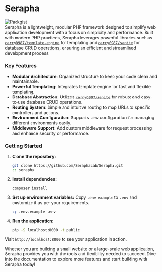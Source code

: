 # Serapha
[![Packgist](https://img.shields.io/packagist/v/serapha/framework.svg?style=flat-square&label=core)](https://packagist.org/packages/serapha/framework)  
Serapha is a lightweight, modular PHP framework designed to simplify web application development with a focus on simplicity and performance. Built with modern PHP practices, Serapha leverages powerful libraries such as [`carry0987/template-engine`](https://github.com/carry0987/TemplateEngine) for templating and [`carry0987/sanite`](https://github.com/carry0987/Sanite) for database CRUD operations, ensuring an efficient and streamlined development process.

### Key Features

- **Modular Architecture**: Organized structure to keep your code clean and maintainable.
- **Powerful Templating**: Integrates template engine for fast and flexible templating.
- **Database Abstraction**: Utilizes [`carry0987/sanite`](https://github.com/carry0987/Sanite) for robust and easy-to-use database CRUD operations.
- **Routing System**: Simple and intuitive routing to map URLs to specific controllers and actions.
- **Environment Configuration**: Supports `.env` configuration for managing different environments easily.
- **Middleware Support**: Add custom middleware for request processing and enhance security or performance.

### Getting Started

1. **Clone the repository:**
   ```sh
   git clone https://github.com/SeraphaLab/Serapha.git
   cd serapha
   ```

2. **Install dependencies:**
   ```sh
   composer install
   ```

3. **Set up environment variables:**
   Copy `.env.example` to `.env` and customize it as per your requirements.
   ```sh
   cp .env.example .env
   ```

4. **Run the application:**
   ```sh
   php -S localhost:8000 -t public
   ```

Visit `http://localhost:8000` to see your application in action.

Whether you are building a small website or a large-scale web application, Serapha provides you with the tools and flexibility needed to succeed. Dive into the documentation to explore more features and start building with Serapha today!
